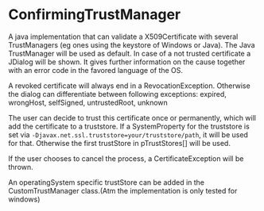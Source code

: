 # ConfirmingTrustManager

A java implementation that can validate a X509Certificate with several TrustManagers (eg ones using the keystore of
Windows or Java). The Java TrustManager will be used as default.
In case of a not trusted certificate a JDialog will be shown. It gives further information on the cause together with an
error code in the favored language of the OS.

A revoked certificate will always end in a RevocationException. Otherwise the dialog can differentiate between following
exceptions:
expired, wrongHost, selfSigned, untrustedRoot, unknown

The user can decide to trust this certificate once or permanently, which will add the certificate to a truststore.
If a SystemProperty for the truststore is set via `-Djavax.net.ssl.truststore=your/truststore/path`, it will be used for
that. Otherwise the first trustStore in pTrustStores[] will be used.

If the user chooses to cancel the process, a CertificateException will be thrown.

An operatingSystem specific trustStore can be added in the CustomTrustManager class.(Atm the implementation is only tested for windows)